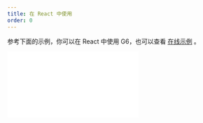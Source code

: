 ```yaml
---
title: 在 React 中使用
order: 0
---
```


参考下面的示例，你可以在 React 中使用 G6，也可以查看 [在线示例](https://codesandbox.io/p/sandbox/g6-react-gpcc43) 。

<embed src="@/common/react-snippet"></embed>
